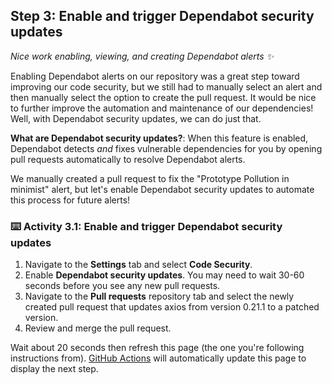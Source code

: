 ## Step 3: Enable and trigger Dependabot security updates

_Nice work enabling, viewing, and creating Dependabot alerts :sparkles:_

Enabling Dependabot alerts on our repository was a great step toward improving our code security, but we still had to manually select an alert and then manually select the option to create the pull request. It would be nice to further improve the automation and maintenance of our dependencies! Well, with Dependabot security updates, we can do just that.

**What are Dependabot security updates?**: When this feature is enabled, Dependabot detects *and* fixes vulnerable dependencies for you by opening pull requests automatically to resolve Dependabot alerts.

We manually created a pull request to fix the "Prototype Pollution in minimist" alert, but let's enable Dependabot security updates to automate this process for future alerts!

### :keyboard: Activity 3.1: Enable and trigger Dependabot security updates

1. Navigate to the **Settings** tab and select **Code Security**.
1. Enable **Dependabot security updates**. You may need to wait 30-60 seconds before you see any new pull requests.
1. Navigate to the **Pull requests** repository tab and select the newly created pull request that updates axios from version 0.21.1 to a patched version.
1. Review and merge the pull request.

Wait about 20 seconds then refresh this page (the one you're following instructions from). [GitHub Actions](https://docs.github.com/en/actions) will automatically update this page to display the next step.
